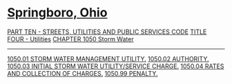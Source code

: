[Springboro, Ohio](indexee20.html)
==================================

[PART TEN - STREETS, UTILITIES AND PUBLIC SERVICES CODE](407fa412.html)
[TITLE FOUR - Utilities](4295a412.html) [CHAPTER 1050 Storm
Water](457ca412.html)

* * * * *

[1050.01 STORM WATER MANAGEMENT UTILITY.](4584a412.html) [1050.02
AUTHORITY.](458aa412.html) [1050.03 INITIAL STORM WATER UTILITY/SERVICE
CHARGE.](458ea412.html) [1050.04 RATES AND COLLECTION OF
CHARGES.](4592a412.html) [1050.99 PENALTY.](459ba412.html)
